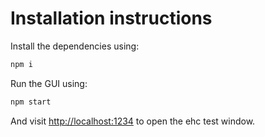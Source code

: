 # Installation instructions

Install the dependencies using:

```bash
npm i
```

Run the GUI using:

```bash
npm start
```

And visit [http://localhost:1234](http://localhost:1234) to open the ehc test window.